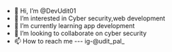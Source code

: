 - 👋 Hi, I’m @DevUdit01
- 👀 I’m interested in Cyber security,web development 
- 🌱 I’m currently learning app development 
- 💞️ I’m looking to collaborate on cyber security 
- 📫 How to reach me --- ig-@udit_pal_

<!---
DevUdit01/DevUdit01 is a ✨ special ✨ repository because its `README.md` (this file) appears on your GitHub profile.
You can click the Preview link to take a look at your changes.
--->
